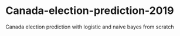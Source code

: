 # Canada-election-prediction-2019
Canada election prediction with logistic and naive bayes from scratch
